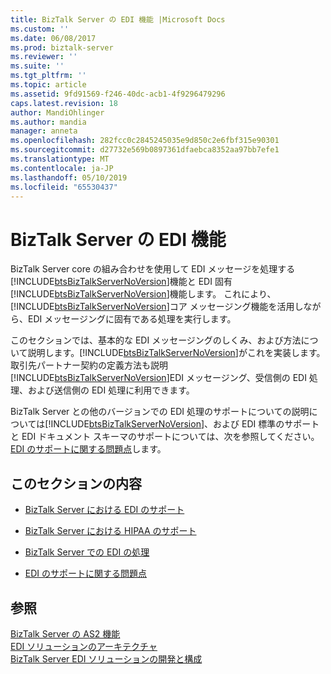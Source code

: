 ```yaml
---
title: BizTalk Server の EDI 機能 |Microsoft Docs
ms.custom: ''
ms.date: 06/08/2017
ms.prod: biztalk-server
ms.reviewer: ''
ms.suite: ''
ms.tgt_pltfrm: ''
ms.topic: article
ms.assetid: 9fd91569-f246-40dc-acb1-4f9296479296
caps.latest.revision: 18
author: MandiOhlinger
ms.author: mandia
manager: anneta
ms.openlocfilehash: 282fcc0c2845245035e9d850c2e6fbf315e90301
ms.sourcegitcommit: d27732e569b0897361dfaebca8352aa97bb7efe1
ms.translationtype: MT
ms.contentlocale: ja-JP
ms.lasthandoff: 05/10/2019
ms.locfileid: "65530437"
---
```

# <a name="biztalk-server-edi-functionality"></a>BizTalk Server の EDI 機能
BizTalk Server core の組み合わせを使用して EDI メッセージを処理する[!INCLUDE[btsBizTalkServerNoVersion](../includes/btsbiztalkservernoversion-md.md)]機能と EDI 固有[!INCLUDE[btsBizTalkServerNoVersion](../includes/btsbiztalkservernoversion-md.md)]機能します。 これにより、[!INCLUDE[btsBizTalkServerNoVersion](../includes/btsbiztalkservernoversion-md.md)]コア メッセージング機能を活用しながら、EDI メッセージングに固有である処理を実行します。  
  
 このセクションでは、基本的な EDI メッセージングのしくみ、および方法について説明します。[!INCLUDE[btsBizTalkServerNoVersion](../includes/btsbiztalkservernoversion-md.md)]がこれを実装します。 取引先パートナー契約の定義方法も説明[!INCLUDE[btsBizTalkServerNoVersion](../includes/btsbiztalkservernoversion-md.md)]EDI メッセージング、受信側の EDI 処理、および送信側の EDI 処理に利用できます。  
  
 BizTalk Server との他のバージョンでの EDI 処理のサポートについての説明については[!INCLUDE[btsBizTalkServerNoVersion](../includes/btsbiztalkservernoversion-md.md)]、および EDI 標準のサポートと EDI ドキュメント スキーマのサポートについては、次を参照してください。 [EDI のサポートに関する問題点](../core/edi-support-issues.md)します。  
  
## <a name="in-this-section"></a>このセクションの内容  
  
-   [BizTalk Server における EDI のサポート](../core/edi-support-in-biztalk-server1.md)  
  
-   [BizTalk Server における HIPAA のサポート](../core/hipaa-support-in-biztalk-server.md)  
  
-   [BizTalk Server での EDI の処理](../core/edi-processing-in-biztalk-server.md)  
  
-   [EDI のサポートに関する問題点](../core/edi-support-issues.md)  
  
## <a name="see-also"></a>参照  
 [BizTalk Server の AS2 機能](../core/biztalk-server-as2-functionality.md)   
 [EDI ソリューションのアーキテクチャ](../core/edi-solution-architecture.md)   
 [BizTalk Server EDI ソリューションの開発と構成](../core/developing-and-configuring-biztalk-server-edi-solutions.md)